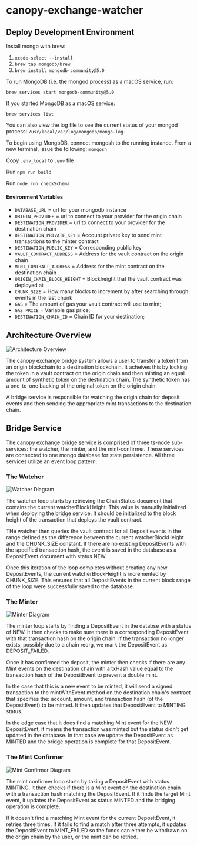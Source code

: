 # canopy-exchange-watcher

## Deploy Development Environment 

Install mongo with brew:
1. `xcode-select --install`
2. `brew tap mongodb/brew`
3. `brew install mongodb-community@5.0`

To run MongoDB (i.e. the mongod process) as a macOS service, run:

`brew services start mongodb-community@5.0`

If you started MongoDB as a macOS service:

`brew services list`

You can also view the log file to see the current status of your mongod process:
`/usr/local/var/log/mongodb/mongo.log.` 

To begin using MongoDB, connect mongosh to the running instance. From a new terminal, issue the following:
`mongosh`

Copy `.env_local` to `.env` file

Run `npm run build`

Run `node run checkSchema`

#### Environment Variables

- `DATABASE_URL` = url for your mongodb instance
- `ORIGIN_PROVIDER` = url to connect to your provider for the origin chain
- `DESTINATION_PROVIDER` = url to connect to your provider for the destination chain
- `DESTINATION_PRIVATE_KEY` = Account private key to send mint transactions to the minter contract
- `DESTINATION_PUBLIC_KEY` = Corresponding public key
- `VAULT_CONTRACT_ADDRESS` = Address for the vault contract on the origin chain
- `MINT_CONTRACT_ADDRESS` = Address for the mint contract on the destination chain
- `ORIGIN_CHAIN_BLOCK_HEIGHT` = Blockheight that the vault contract was deployed at
- `CHUNK_SIZE` = How many blocks to increment by after searching through events in the last chunk
- `GAS` = The amount of gas your vault contract will use to mint;
- `GAS_PRICE` = Variable gas price;
- `DESTINATION_CHAIN_ID` = Chain ID for your destination;

## Architecture Overview

![Architecture Overview](https://github.com/jeevanmaathur/canopy-exchange-watcher/blob/main/media/CanopyExchangeArchitectureOverview.png)

The canopy exchange bridge system allows a user to transfer a token from an origin blockchain to a destination blockchain. It acheives this by locking the token in a vault contract on the origin chain and then minting an equal amount of synthetic token on the destination chain. The synthetic token has a one-to-one backing of the original token on the origin chain.

A bridge service is responsible for watching the origin chain for deposit events and then sending the appropriate mint transactions to the destination chain. 

## Bridge Service 

The canopy exchange bridge service is comprised of three ts-node sub-services: the watcher, the minter, and the mint-confirmer. These services are connected to one mongo database for state persistence.  All three services utilize an event loop pattern.

### The Watcher

![Watcher Diagram](https://github.com/jeevanmaathur/canopy-exchange-watcher/blob/main/media/watcherDiagram.png)

The watcher loop starts by retrieving the ChainStatus document that contains the current watcherBlockHeight. This value is manually initialized when deploying the bridge service. It should be initialized to the block height of the transaction that deploys the vault contract. 

THe watcher then queries the vault contract for all Deposit events in the range defined as the difference between the current watcherBlockHeight and the CHUNK_SIZE constant. If there are no existing DepositEvents with the specified transaction hash, the event is saved in the database as a DepositEvent document with status NEW.

Once this iteration of the loop completes without creating any new DepositEvents, the current watcherBlockHeight is incremented by CHUNK_SIZE. This ensures that all DepositEvents in the current block range of the loop were successfully saved to the database.

### The Minter

![Minter Diagram](https://github.com/jeevanmaathur/canopy-exchange-watcher/blob/main/media/minterDiagram.png)

The minter loop starts by finding a DepositEvent in the databse with a status of NEW. It then checks to make sure there is a corresponding DepositEvent with that transaction hash on the origin chain. If the transaction no longer exists, possibly due to a chain reorg, we mark the DepositEvent as DEPOSIT_FAILED.

Once it has confirmed the deposit, the minter then checks if there are any Mint events on the destination chain with a txHash value equal to the transaction hash of the DepositEvent to prevent a double mint.

In the case that this is a new event to be minted, it will send a signed transaction to the mintWithEvent method on the destination chain's contract that specifies the: account, amount, and transaction hash (of the DepositEvent) to be minted. It then updates that DepositEvent to MINTING status.

In the edge case that it does find a matching Mint event for the NEW DepositEvent, it means the transaction was minted but the status didn't get updated in the database. In that case we update the DepositEvent as MINTED and the bridge operation is complete for that DepositEvent. 

### The Mint Confirmer

![Mint Confirmer Diagram](https://github.com/jeevanmaathur/canopy-exchange-watcher/blob/main/media/mintConfirmerDiagram.png)

The mint confirmer loop starts by taking a DepositEvent with status MINTING. It then checks if there is a Mint event on the destination chain with a transaction hash matching the DepositEvent. If it finds the target Mint event, it updates the DepositEvent as status MINTED and the bridging operation is complete. 

If it doesn't find a matching Mint event for the current DepositEvent, it retries three times. If it fails to find a match after three attempts, it updates the DepositEvent to MINT_FAILED so the funds can either be withdrawn on the origin chain by the user, or the mint can be retried. 
